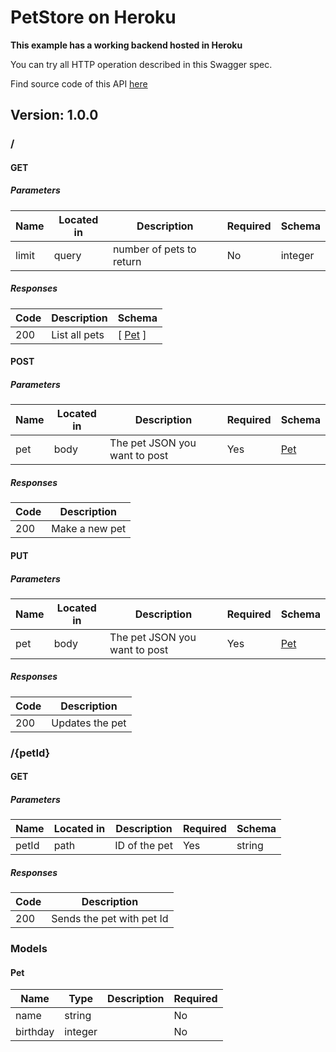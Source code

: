 # PetStore on Heroku
**This example has a working backend hosted in Heroku**

You can try all HTTP operation described in this Swagger spec.

Find source code of this API [here](https://github.com/mohsen1/petstore-api)

## Version: 1.0.0

### /

#### GET
##### Parameters

| Name | Located in | Description | Required | Schema |
| ---- | ---------- | ----------- | -------- | ------ |
| limit | query | number of pets to return | No | integer |

##### Responses

| Code | Description | Schema |
| ---- | ----------- | ------ |
| 200 | List all pets | [ [Pet](#pet) ] |

#### POST
##### Parameters

| Name | Located in | Description | Required | Schema |
| ---- | ---------- | ----------- | -------- | ------ |
| pet | body | The pet JSON you want to post | Yes | [Pet](#pet) |

##### Responses

| Code | Description |
| ---- | ----------- |
| 200 | Make a new pet |

#### PUT
##### Parameters

| Name | Located in | Description | Required | Schema |
| ---- | ---------- | ----------- | -------- | ------ |
| pet | body | The pet JSON you want to post | Yes | [Pet](#pet) |

##### Responses

| Code | Description |
| ---- | ----------- |
| 200 | Updates the pet |

### /{petId}

#### GET
##### Parameters

| Name | Located in | Description | Required | Schema |
| ---- | ---------- | ----------- | -------- | ------ |
| petId | path | ID of the pet | Yes | string |

##### Responses

| Code | Description |
| ---- | ----------- |
| 200 | Sends the pet with pet Id |

### Models

#### Pet

| Name | Type | Description | Required |
| ---- | ---- | ----------- | -------- |
| name | string |  | No |
| birthday | integer |  | No |
